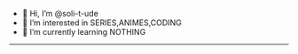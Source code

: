 - 👋 Hi, I’m @soli-t-ude
- 👀 I’m interested in SERIES,ANIMES,CODING
- 🌱 I’m currently learning NOTHING
------------------------------------------------------------

<!---
soli-t-ude/soli-t-ude is a ✨ special ✨ repository because its `README.md` (this file) appears on your GitHub profile.
You can click the Preview link to take a look at your changes.
--->
